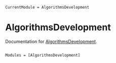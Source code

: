 ```@meta
CurrentModule = AlgorithmsDevelopment
```

# AlgorithmsDevelopment

Documentation for [AlgorithmsDevelopment](https://github.com/gjunqueira-sys/AlgorithmsDevelopment.jl).

```@index
```

```@autodocs
Modules = [AlgorithmsDevelopment]
```
